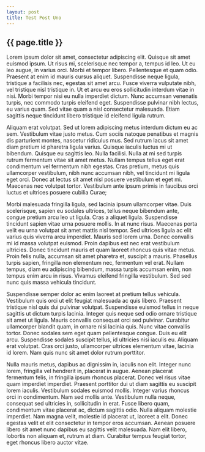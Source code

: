 ```yaml
---
layout: post
title: Test Post Uno
---
```


## {{ page.title }}

Lorem ipsum dolor sit amet, consectetur adipiscing elit. Quisque sit amet euismod ipsum. Ut risus mi, scelerisque nec tempor a, tempus id leo. Ut eu leo augue, in varius orci. Morbi et tempor libero. Pellentesque et quam odio. Praesent at enim id mauris cursus aliquet. Suspendisse neque ligula, tristique a facilisis nec, egestas sit amet arcu. Fusce viverra vulputate nibh, vel tristique nisl tristique in. Ut et arcu eu eros sollicitudin interdum vitae in nisi. Morbi tempor nisi eu nulla imperdiet dictum. Nunc accumsan venenatis turpis, nec commodo turpis eleifend eget. Suspendisse pulvinar nibh lectus, eu varius quam. Sed vitae quam a nisl consectetur malesuada. Etiam sagittis neque tincidunt libero tristique id eleifend ligula rutrum.

Aliquam erat volutpat. Sed ut lorem adipiscing metus interdum dictum eu ac sem. Vestibulum vitae justo metus. Cum sociis natoque penatibus et magnis dis parturient montes, nascetur ridiculus mus. Sed rutrum lacus sit amet diam pretium id pharetra ligula varius. Quisque iaculis luctus mi ut bibendum. Quisque eu sagittis leo. Nulla facilisi. Nulla at mi sed turpis rutrum fermentum vitae sit amet metus. Nullam tempus tellus eget erat condimentum vel fermentum nibh egestas. Cras pretium, metus quis ullamcorper vestibulum, nibh nunc accumsan nibh, vel tincidunt mi ligula eget orci. Donec at lectus sit amet nisl posuere vestibulum et eget mi. Maecenas nec volutpat tortor. Vestibulum ante ipsum primis in faucibus orci luctus et ultrices posuere cubilia Curae;

Morbi malesuada fringilla ligula, sed lacinia ipsum ullamcorper vitae. Duis scelerisque, sapien eu sodales ultrices, tellus neque bibendum ante, congue pretium arcu leo ut ligula. Cras a aliquet ligula. Suspendisse tincidunt sapien vitae urna posuere mollis. In at nunc risus. Maecenas porta velit eu urna volutpat sit amet mattis nisl tempor. Sed ultrices ligula ac elit varius quis viverra arcu imperdiet. Mauris sed lorem urna. Donec convallis mi id massa volutpat euismod. Proin dapibus est nec erat vestibulum ultricies. Donec tincidunt mauris et quam laoreet rhoncus quis vitae metus. Proin felis nulla, accumsan sit amet pharetra et, suscipit a mauris. Phasellus turpis sapien, fringilla non elementum nec, fermentum vel erat. Nullam tempus, diam eu adipiscing bibendum, massa turpis accumsan enim, non tempus enim arcu in risus. Vivamus eleifend fringilla vestibulum. Sed sed nunc quis massa vehicula tincidunt.

Suspendisse semper dolor ac enim laoreet at pretium tellus vehicula. Vestibulum quis orci ut elit feugiat malesuada ac quis libero. Praesent tristique nisl quis dui pulvinar volutpat. Suspendisse euismod tellus in neque sagittis ut dictum turpis lacinia. Integer quis neque sed odio ornare tristique sit amet ut ligula. Mauris convallis consequat orci sed pulvinar. Curabitur ullamcorper blandit quam, in ornare nisi lacinia quis. Nunc vitae convallis tortor. Donec sodales sem eget quam pellentesque congue. Duis eu elit arcu. Suspendisse sodales suscipit tellus, id ultricies nisi iaculis eu. Aliquam erat volutpat. Cras orci justo, ullamcorper ultrices elementum vitae, lacinia id lorem. Nam quis nunc sit amet dolor rutrum porttitor.

Nulla mauris metus, dapibus ac dignissim in, iaculis non elit. Integer nunc lorem, fringilla vel hendrerit in, placerat in augue. Aenean placerat fermentum felis, in fringilla ipsum rhoncus placerat. Donec vel risus vitae quam imperdiet imperdiet. Praesent porttitor dui ut diam sagittis eu suscipit lorem iaculis. Vestibulum sodales euismod mollis. Integer varius rhoncus orci in condimentum. Nam sed mollis ante. Vestibulum nulla neque, consequat sed ultricies in, sollicitudin in erat. Fusce libero quam, condimentum vitae placerat ac, dictum sagittis odio. Nulla aliquam molestie imperdiet. Nam magna velit, molestie id placerat ut, laoreet a elit. Donec egestas velit et elit consectetur in tempor eros accumsan. Aenean posuere libero sit amet nunc dapibus eu sagittis velit malesuada. Nam elit libero, lobortis non aliquam et, rutrum at diam. Curabitur tempus feugiat tortor, eget rhoncus libero auctor vitae.
